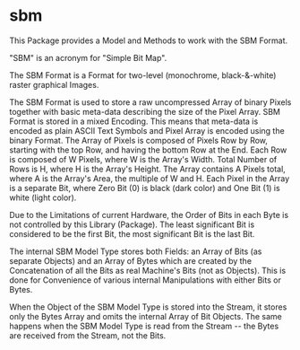 # sbm


This Package provides a Model and Methods to work with the SBM Format. 

"SBM" is an acronym for "Simple Bit Map".

The SBM Format is a Format for two-level (monochrome, black-&-white) raster graphical Images.

The SBM Format is used to store a raw uncompressed Array of binary Pixels together with basic meta-data describing the size of the Pixel Array. SBM Format is stored in a mixed Encoding. This means that meta-data is encoded as plain ASCII Text Symbols and Pixel Array is encoded using the binary Format. The Array of Pixels is composed of Pixels Row by Row, starting with the top Row, and having the bottom Row at the End. Each Row is composed of W Pixels, where W is the Array's Width. Total Number of Rows is H, where H is the Array's Height. The Array contains A Pixels total, where A is the Array's Area, the multiple of W and H. Each Pixel in the Array is a separate Bit, where Zero Bit (0) is black (dark color) and One Bit (1) is white (light color).

Due to the Limitations of current Hardware, the Order of Bits in each Byte is not controlled by this Library (Package). The least significant Bit is considered to be the first Bit, the most significant Bit is the last Bit.

The internal SBM Model Type stores both Fields: an Array of Bits (as separate Objects) and an Array of Bytes which  are created by the Concatenation of all the Bits as real Machine's Bits (not as Objects). This is done for Convenience of various internal Manipulations with either Bits or Bytes. 

When the Object of the SBM Model Type is stored into the Stream, it stores only the Bytes Array and omits the  internal Array of Bit Objects. The same happens when the SBM Model Type is read from the Stream -- the Bytes are   received from the Stream, not the Bits.
